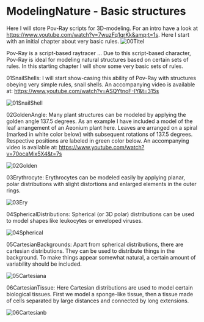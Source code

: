 # ModelingNature - Basic structures
Here I will store Pov-Ray scripts for 3D-modeling. For an intro have a look at https://www.youtube.com/watch?v=7wuzFq1qrKk&amp;t=1s. Here I start with an initial chapter about very basic rules.
![00Titel](https://github.com/tjrfester/ModelingNature/assets/153545618/2b8987dc-c28b-40be-bc5e-1fb51f97db0c)

Pov-Ray is a script-based raytracer ... Due to this script-based character, Pov-Ray is ideal for modeling natural structures based on certain sets of rules. In this starting chapter I will show some very basic sets of rules. 

01SnailShells: I will start show-casing this ability of Pov-Ray with structures obeying very simple rules, snail shells. An accompanying video is available at: https://www.youtube.com/watch?v=ASQYtnoF-IY&t=315s

![01SnailShell](https://github.com/tjrfester/ModelingNature/assets/153545618/769fce08-5c14-46f2-a05d-9aacaea87efd)

02GoldenAngle: Many plant structures can be modeled by applying the golden angle 137.5 degrees. As an example I have included a model of the leaf arrangement of an Aeonium plant here. Leaves are arranged on a spiral (marked in white color below) with subsequent rotations of 137.5 degrees. Respective positions are labeled in green color below. An accompanying video is available at: https://www.youtube.com/watch?v=70ocaMix5X4&t=7s

![02Golden](https://github.com/tjrfester/ModelingNature/assets/153545618/f5fa5d0e-518f-42a9-9e97-9a6ef458f80a)

03Erythrocyte: Erythrocytes can be modeled easily by applying planar, polar distributions with slight distortions and enlarged elements in the outer rings. 

![03Ery](https://github.com/tjrfester/ModelingNature/assets/153545618/c4d9c94b-a067-47e7-9dee-6a1f9e394d01)

04SphericalDistributions: Spherical (or 3D polar) distributions can be used to model shapes like leukocytes or enveloped viruses. 

![04Spherical](https://github.com/tjrfester/ModelingNature/assets/153545618/2b23c955-d777-4c89-b209-760126a88106)

05CartesianBackgrounds: Apart from spherical distributions, there are cartesian distributions. They can be used to distribute things in the background. To make things appear somewhat natural, a certain amount of variability should be included. 

![05Cartesiana](https://github.com/tjrfester/ModelingNature/assets/153545618/eeee48e1-5a54-43ba-ae36-b2ab6fd7fa1b)

06CartesianTissue: Here Cartesian distributions are used to model certain biological tissues. First we model a sponge-like tissue, then a tissue made of cells separated by large distances and connected by long extensions. 

![06Cartesianb](https://github.com/tjrfester/ModelingNature/assets/153545618/0654d83f-2ade-4b23-be90-94c46e9628cd)

